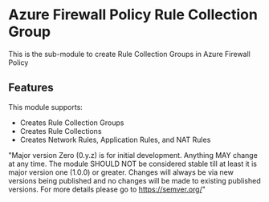 # Azure Firewall Policy Rule Collection Group

This is the sub-module to create Rule Collection Groups in Azure Firewall Policy

## Features

This module supports:

- Creates Rule Collection Groups
- Creates Rule Collections
- Creates Network Rules, Application Rules, and NAT Rules

"Major version Zero (0.y.z) is for initial development. Anything MAY change at any time. The module SHOULD NOT be considered stable till at least it is major version one (1.0.0) or greater. Changes will always be via new versions being published and no changes will be made to existing published versions. For more details please go to <https://semver.org/>"
